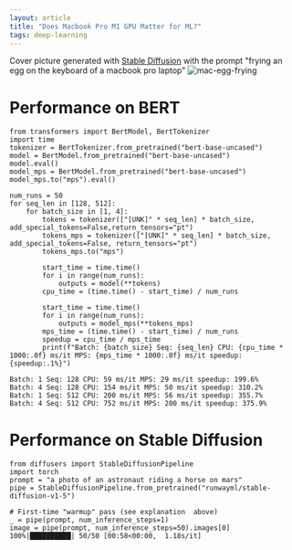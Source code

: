 ```yaml
---
layout: article
title: "Does Macbook Pro M1 GPU Matter for ML?"
tags: deep-learning
---
```




Cover picture generated with [Stable Diffusion](https://huggingface.co/spaces/stabilityai/stable-diffusion) with the prompt "frying an egg on the keyboard of a macbook pro laptop"
![mac-egg-frying](https://sijunhe-blog.s3.us-west-1.amazonaws.com/images/egg_mac.jpeg)

<!--more-->


# Performance on BERT
```
from transformers import BertModel, BertTokenizer
import time
tokenizer = BertTokenizer.from_pretrained("bert-base-uncased")
model = BertModel.from_pretrained("bert-base-uncased")
model.eval()
model_mps = BertModel.from_pretrained("bert-base-uncased")
model_mps.to("mps").eval()

num_runs = 50
for seq_len in [128, 512]:
    for batch_size in [1, 4]:
        tokens = tokenizer(["[UNK]" * seq_len] * batch_size, add_special_tokens=False,return_tensors="pt")
        tokens_mps = tokenizer(["[UNK]" * seq_len] * batch_size, add_special_tokens=False, return_tensors="pt")
        tokens_mps.to("mps")
        
        start_time = time.time()
        for i in range(num_runs):
            outputs = model(**tokens)
        cpu_time = (time.time() - start_time) / num_runs

        start_time = time.time()
        for i in range(num_runs):
            outputs = model_mps(**tokens_mps)
        mps_time = (time.time() - start_time) / num_runs
        speedup = cpu_time / mps_time
        print(f"Batch: {batch_size} Seq: {seq_len} CPU: {cpu_time * 1000:.0f} ms/it MPS: {mps_time * 1000:.0f} ms/it speedup: {speedup:.1%}")
```

```
Batch: 1 Seq: 128 CPU: 59 ms/it MPS: 29 ms/it speedup: 199.6%
Batch: 4 Seq: 128 CPU: 154 ms/it MPS: 50 ms/it speedup: 310.2%
Batch: 1 Seq: 512 CPU: 200 ms/it MPS: 56 ms/it speedup: 355.7%
Batch: 4 Seq: 512 CPU: 752 ms/it MPS: 200 ms/it speedup: 375.9%
```

# Performance on Stable Diffusion

```
from diffusers import StableDiffusionPipeline
import torch
prompt = "a photo of an astronaut riding a horse on mars"
pipe = StableDiffusionPipeline.from_pretrained("runwayml/stable-diffusion-v1-5")

# First-time "warmup" pass (see explanation  above)
_ = pipe(prompt, num_inference_steps=1)
image = pipe(prompt, num_inference_steps=50).images[0]
100%|██████████| 50/50 [00:58<00:00,  1.18s/it]
```